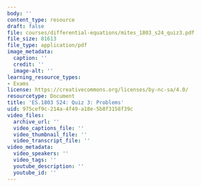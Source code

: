 ```yaml
---
body: ''
content_type: resource
draft: false
file: courses/differential-equations/mites_1803_s24_quiz3.pdf
file_size: 81613
file_type: application/pdf
image_metadata:
  caption: ''
  credit: ''
  image-alt: ''
learning_resource_types:
- Exams
license: https://creativecommons.org/licenses/by-nc-sa/4.0/
resourcetype: Document
title: 'ES.1803 S24: Quiz 3: Problems'
uid: 975cef9c-214a-4f49-a18e-5b8f3158f39c
video_files:
  archive_url: ''
  video_captions_file: ''
  video_thumbnail_file: ''
  video_transcript_file: ''
video_metadata:
  video_speakers: ''
  video_tags: ''
  youtube_description: ''
  youtube_id: ''
---
```


